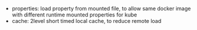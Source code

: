 * properties: load property from mounted file, to allow same docker image with different runtime mounted properties for kube 
* cache: 2level short timed local cache, to reduce remote load
